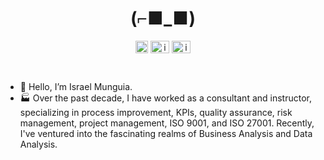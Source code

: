  <h1 align="center">(⌐■_■)</h1>
 
 
 
 
 <p align="center">
<a href="mailto:isra.dev@outlook.com" target="_blank"><img align="center" src="https://upload.wikimedia.org/wikipedia/commons/4/4e/Mail_%28iOS%29.svg" alt="israel-munguia" height="20" width="20" /></a>
<a href="https://twitter.com/israiqu" target="_blank"><img align="center" src="https://raw.githubusercontent.com/rahuldkjain/github-profile-readme-generator/master/src/images/icons/Social/twitter.svg" alt="israiqu" height="20" width="30" /></a>
<a href="https://linkedin.com/in/israel-munguia" target="_blank"><img align="center" src="https://raw.githubusercontent.com/rahuldkjain/github-profile-readme-generator/master/src/images/icons/Social/linked-in-alt.svg" alt="israel-munguia" height="20" width="30" /></a>
</p> <br />
 

- 👋 Hello, I’m Israel Munguia.
- 🏭 Over the past decade, I have worked as a consultant and instructor, specializing in process improvement, KPIs, quality assurance, risk management, project management, ISO 9001, and ISO 27001. Recently, I've ventured into the fascinating realms of Business Analysis and Data Analysis.



